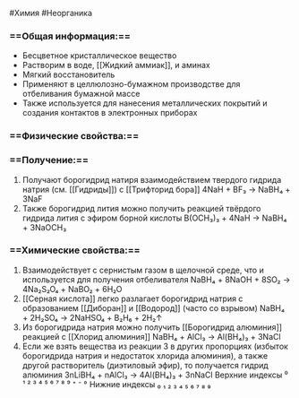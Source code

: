 #Химия #Неорганика 
### ==Общая информация:==
- Бесцветное кристаллическое вещество
- Растворим в воде, [[Жидкий аммиак]], и аминах 
- Мягкий восстановитель
- Применяют в целлюлозно-бумажном производстве для отбеливания бумажной массе
- Также используется для нанесения металлических покрытий и создания контактов в электронных приборах
### ==Физические свойства:==
### ==Получение:==
1. Получают борогидрид натиря взаимодействием твердого гидрида натрия (см. [[Гидриды]]) с [[Трифторид бора]]
                    4NaH + BF₃ → NaBH₄ + 3NaF
2. Также борогидрид лития можно получить реакцией твёрдого гидрида лития с эфиром борной кислоты
                 B(OCH₃)₃ + 4NaH → NaBH₄ + 3NaOCH₃
### ==Химические свойства:==
1. Взаимодействует с сернистым газом в щелочной среде, что и используется для получения отбеливателя
             NaBH₄ + 8NaOH + 8SO₂ →  4Na₂S₂O₄ + NaBO₂ + 6H₂O
2. [[Серная кислота]] легко разлагает борогидрид натрия c образованием [[Диборан]] и [[Водород]] (часто со взрывом)
             NaBH₄ + 2H₂SO₄ →  2NaHSO₄ + В₂Н₆ + 2H₂↑
3. Из борогидрида натрия можно получить [[Борогидрид алюминия]] реакцией с [[Хлорид алюминия]]
                     NaBH₄ + AlCl₃ → Al(BH₄)₃ + 3NaCl
4. Если же взять вещества из реакции 3 в других пропорциях (избыток борогидрида натрия и недостаток хлорида алюминия), а также другой растворитель (диэтиловый эфир), то получается гидрид алюминия 
                      3nLiBH₄ + nAlCl₃ → 4Al(BH₄)₃ + 3nNaCl
Верхние индексы ⁰ ¹ ² ³ ⁴ ⁵ ⁶ ⁷ ⁸ ⁹ ⁺ ⁻ °
Нижние индексы ₀ ₁ ₂ ₃ ₄ ₅ ₆ ₇ ₈ ₉ 